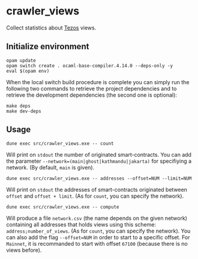 # crawler_views

Collect statistics about [Tezos](https://tezos.com) views.

## Initialize environment

```shellsession
opam update
opam switch create . ocaml-base-compiler.4.14.0 --deps-only -y
eval $(opam env)
```

When the local switch build procedure is complete you can simply run the
following two commands to retrieve the project dependencies and to retrieve the
development dependencies (the second one is optional):

```shellsession
make deps
make dev-deps
```

## Usage

```shellsession
dune exec src/crawler_views.exe -- count
```

Will print on `stdout` the number of originated smart-contracts. You can add the
parameter `--network=(main|ghost|kathmandu|jakarta)` for specifiying a network.
(By default, `main` is given).

```shellsession
dune exec src/crawler_views.exe -- addresses --offset=NUM --limit=NUM
```

Will print on `stdout` the addresses of smart-contracts originated between
`offset` and `offset + limit`. (As for `count`, you can specify the network).

```shellsession
dune exec src/crawler_views.exe -- compute
```

Will produce a file `network.csv` (the name depends on the given network)
containing all addresses that holds views using this scheme:
`address;number_of_views`. (As for `count`, you can specify the network). You
can also add the flag `--offset=NUM` in order to start to a specific offset. For
`Mainnet`, it is recommanded to start with offset `67100` (because there is no
views before).
